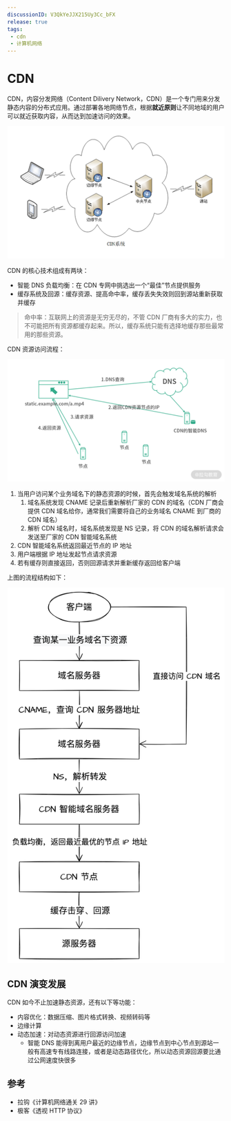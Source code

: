 ```yaml
---
discussionID: V3QkYeJJX215Uy3Cc_bFX
release: true
tags:
 - cdn
 - 计算机网络
---
```


# CDN

CDN，内容分发网络（Content Dilivery Network，CDN）是一个专门用来分发静态内容的分布式应用。通过部署各地网络节点，根据**就近原则**让不同地域的用户可以就近获取内容，从而达到加速访问的效果。

![图 1](../../images/0ae49e36dc088430e9a288f746accb2e4187f9e4fc1b106957cda6dfde6ee678.png)  

CDN 的核心技术组成有两块：

- 智能 DNS 负载均衡：在 CDN 专网中挑选出一个“最佳”节点提供服务
- 缓存系统及回源：缓存资源、提高命中率，缓存丢失失效则回到源站重新获取并缓存

> 命中率：互联网上的资源是无穷无尽的，不管 CDN 厂商有多大的实力，也不可能把所有资源都缓存起来。所以，缓存系统只能有选择地缓存那些最常用的那些资源。

CDN 资源访问流程：

![图 4](./images/1660923963456.png)  

1. 当用户访问某个业务域名下的静态资源的时候，首先会触发域名系统的解析
   1. 域名系统发现 CNAME 记录后重新解析厂家的 CDN 的域名（CDN 厂商会提供 CDN 域名给你，通常我们需要将自己的业务域名 CNAME 到厂商的 CDN 域名）
   2. 解析  CDN 域名时，域名系统发现是 NS 记录，将 CDN 的域名解析请求会发送至厂家的 CDN 智能域名系统
2. CDN 智能域名系统返回最近节点的 IP 地址
3. 用户端根据 IP 地址发起节点请求资源
4. 若有缓存则直接返回，否则回源请求并重新缓存返回给客户端

上图的流程结构如下：

![图 5](./images/1661072291188.png)  

## CDN 演变发展

CDN 如今不止加速静态资源，还有以下等功能：

- 内容优化：数据压缩、图片格式转换、视频转码等
- 边缘计算
- 动态加速：对动态资源进行回源访问加速
  - 智能 DNS 能得到离用户最近的边缘节点，边缘节点到中心节点到源站一般有高速专有线路连接，或者是动态路径优化，所以动态资源回源要比通过公网速度快很多

## 参考

- 拉钩《计算机网络通关 29 讲》
- 极客《透视 HTTP 协议》